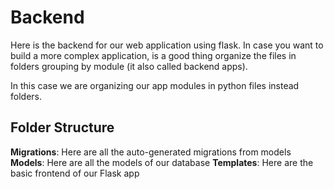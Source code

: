 # Backend

Here is the backend for our web application using flask.
In case you want to build a more complex application, is a good thing organize the files in folders grouping by module (it also called backend apps).

In this case we are organizing our app modules in python files instead folders.

## Folder Structure

**Migrations**: Here are all the auto-generated migrations from models
**Models**: Here are all the models of our database
**Templates**: Here are the basic frontend of our Flask app


